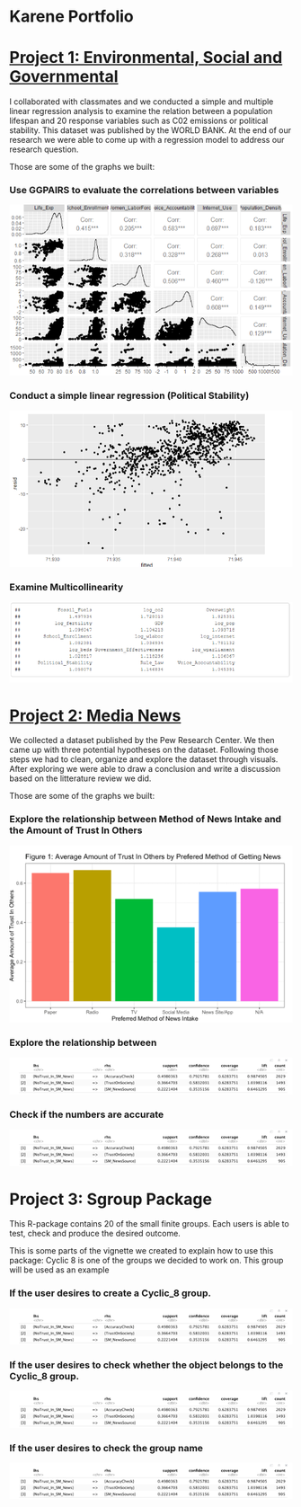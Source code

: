 # Karene Portfolio

# [Project 1: Environmental, Social and Governmental](https://github.com/Karene123/ESG-Project)

I collaborated with classmates and we conducted a simple and multiple linear regression analysis to examine the relation between a population lifespan and 20 response variables such as C02 emissions or political stability. This dataset was published by the WORLD BANK. At the end of our research we were able to come up with a regression model to address our research question.  

Those are some of the graphs we built:

### Use GGPAIRS to evaluate the correlations between variables 
![](https://github.com/Karene123/Karene-Portfolio/blob/main/Screenshot%202022-05-18%20003222.png)

### Conduct a simple linear regression (Political Stability)
![](https://github.com/Karene123/Karene-Portfolio/blob/main/Screenshot%202022-05-18%20003536.png)

### Examine Multicollinearity
![](https://github.com/Karene123/Karene-Portfolio/blob/main/Screenshot%202022-05-18%20012043.png)

# [Project 2: Media News](https://github.com/Karene123/Media-New-Project)

We collected a dataset published by the Pew Research Center. We then came up with three potential hypotheses on the dataset. Following those steps we had to clean, organize and explore the dataset through visuals. After exploring we were able to draw a conclusion and write a discussion based on the litterature review we did. 

Those are some of the graphs we built:

### Explore the relationship between Method of News Intake and the Amount of Trust In Others
![](https://github.com/Karene123/Karene-Portfolio/blob/main/Screenshot%202022-05-18%20020456.png)

### Explore the relationship between 
![](https://github.com/Karene123/Karene-Portfolio/blob/main/Screenshot%202022-05-18%20020532.png)

### Check if the numbers are accurate
![](https://github.com/Karene123/Karene-Portfolio/blob/main/Screenshot%202022-05-18%20020532.png)

# Project 3: Sgroup Package

This R-package contains 20 of the small finite groups. Each users is able to test, check and produce the desired outcome.

This is some parts of the vignette we created to explain how to use this package:
Cyclic 8 is one of the groups we decided to work on. This group will be used as an example

### If the user desires to create a Cyclic_8 group.
![](https://github.com/Karene123/Karene-Portfolio/blob/main/Screenshot%202022-05-18%20020532.png)

### If the user desires to check whether the object belongs to the Cyclic_8 group. 
![](https://github.com/Karene123/Karene-Portfolio/blob/main/Screenshot%202022-05-18%20020532.png)

### If the user desires to check the group name
![](https://github.com/Karene123/Karene-Portfolio/blob/main/Screenshot%202022-05-18%20020532.png)


